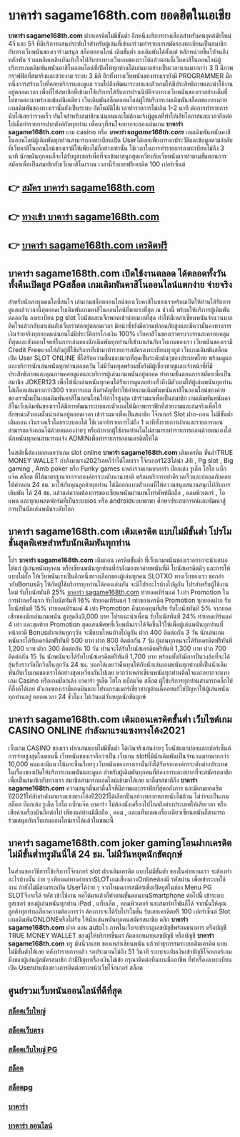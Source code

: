 # บาคาร่า sagame168th.com  ยอดฮิตในเอเชีย 

**บาคาร่า sagame168th.com** ฝากเครดิตไม่มีขั้นต่ำ  อีกหนึ่งบริการทางเลือกสำหรับคนยุคสมัยใหม่ 4จี และ 5จี ที่มีบริการแสนประทับใจสำหรับผู้เล่นที่เข้ามาร่วมทำรายการสมัครลงทะเบียนเป็นสมาชิกกับทางเว็บพนันของเราร่วมสนุก สล็อตออนไลน์ เติมขั้นต่ำ ลงเดิมพันได้ตั้งแต่ หลักหน่วยขึ้นไปจนถึงหลักพัน ร่วมเพลิดเพลินบันเทิงใจไปกับทางทางเว็บเกมของเราได้แล้วตอนนี้เว็บคาสิโนออนไลน์ผู้บริการเกมเดิมพันพนันคาสิโนออนไลน์ที่เปิดให้ทุกท่านได้เล่นมาอย่างเป็นเวลานานมากกว่า 3 ปี มีภาพกราฟฟิกที่สมจริงและสวยงาม ระบบ 3 มิติ
อีกทั้งทางเว็บพนันของทางเรายังมี  PROGRAMMER มือหนึ่งการสร้างเว็บที่คอยบริการและดูแล  รวมไปถึงพัฒนาระบบและตัวเกมให้มีประสิทธิภาพและน่าใช้งานอยู่ตลอดเวลา เพื่อที่ให้สมาชิกที่เข้ามาใช้บริการได้รับการปรนนิบัติจากทางเว็บพนันของเราอย่างเต็มที่ไม่ขาดตกบกพร่องแม้แต่นิดเดียว เว็บเดิมพันสล็อตออนไลน์ผู้ให้บริการเกมเดิมพันสล็อตของทางค่ายเกมเดิมพันของทางเรานั้นยังเป็นระบบ อัตโนมัติใช้เวลาทำรายการไม่เกิน 1-2 นาที ต่อการทำรายการ นับได้เลยว่ารวดเร็ว ทันใจสำหรับสมาชิกแน่นอนและไม่ต้องแจ้งผู้ดูแลที่ทำให้เสียโอกาสและเวลาอีกต่อไปเมื่อทำรายการฝากตังค์กับทุกท่าน
เพื่อนๆที่สนใจอยากจะลองเล่นเกม **บาคาร่า sagame168th.com** เกม casino  หรือ ***บาคาร่า sagame168th.com*** เกมเดิมพันพนันคาสิโนออนไลน์ผู้เดิมพันทุกท่านสามารถลงทะเบียนเปิด Userได้เลยเพียงกรอกประวัติและข้อมูลตามลำดับที่เว็บคาสิโนออนไลน์ของเรามีให้เพียงไม่กี่อย่างเท่านั้น ใช้เวลาในการทำรายการลงทะเบียนไม่ถึง 3 นาที นักพนันทุกคนก็จะได้รับยูสเซอร์เพื่อที่จะเข้ามาสนุกสุดเหวี่ยงกับเว็บพนันเราทำตามขั้นตอนการสมัครเพื่อเป็นสมาชิกกับเว็บคาสิโนเราณ เวลานี้รับเลยฟรีเครดิต 100 เปอร์เซ็นต์ 

## 👉 [สมัคร บาคาร่า sagame168th.com](https://archa888.com/)
## 👉 [ทางเข้า บาคาร่า sagame168th.com](https://archa888.com/)
## 👉 [บาคาร่า sagame168th.com เครดิตฟรี](https://archa888.com/)

## บาคาร่า sagame168th.com เปิดใช้งานตลอด ได้ตลอดทั้งวันทั้งคืนเปิดยูส PGสล็อต เกมเดิมพันคาสิโนออนไลน์แตกง่าย จ่ายจริง

สำหรับนักลงทุนคนใดที่สนใจ เล่นเกมสล็อตออนไลน์ของเว็บคาสิโนของเราพร้อมเปิดให้ท่านได้รับการดูแลแล้วเวลานี้สุดยอดเว็บเดิมพันเกมคาสิโนออนไลน์ที่มาแรงที่สุด ณ ช่วงนี้ พร้อมให้บริการผู้เดิมพันตลอดวัน ลงทะเบียน pg slot โบนัสและแจ็กพอตเข้าบ่อยมากที่สุด ทำให้มีเหล่าเซียนพนันจำนวนมากติดใจแล้วกลับมาเล่นกับเว็บเราต่ออยู่ตลอดเวลา มิหนำซ้ำยังมีความปลอดภัยสูงและมีความั่นคงทางการเงินจ่ายจริงทุกยอดแน่นอนไม่มีประวัติการโกงเงิน 100% เว็บคาสิโนของเราครบวงจรและครอบคลุมที่สุดและยังตอบโจทย์ในการเล่นของนักเดิมพันทุกท่านที่เข้ามาเล่นกับเว็บเกมของเรา
เว็บพนันของเรามี Credit Freeแจกให้กับผู้ที่ใช้บริการที่เข้ามาทำรายการสมัครลงทะเบียนทุกยูส เว็บเกมเดิมพันสล็อตเปิด User SLOT ONLINE ที่ได้รับความชื่นชอบมากที่สุดเป็นระดับต้นๆของประเทศไทย พร้อมดูแลและบริการนักเล่นพนันทุกท่านตลอดวัน ไม่มีวันหยุดพร้อมทั้งยังมีผู้เชี่ยวชาญและเจ้าหน้าที่ที่มีประสิทธิภาพและคุณภาพคอยดูแลและบริการผู้เล่นเกมพนันอยู่ตลอด ทำตามขั้นตอนการสมัครเพื่อเป็นสมาชิก JOKER123 เพื่อให้นักเล่นพนันทุกคนได้รับการดูแลอย่างทั่วถึงมีตัวเกมให้ผู้เล่นพนันทุกท่านได้เลือกเล่นมากกว่า300 รายการเกม
สิ่งสำคัญที่ทำให้ค่ายเกมเดิมพันพนันคาสิโนออนไลน์ของค่ายของเรานั้นเป็นเกมเดิมพันคาสิโนออนไลน์ให้กำไรสูงสุด เข้าร่วมมาเพื่อเป็นสมาชิก  เกมเดิมพันพนันคาสิโนเว็บเดิมพันของเราได้มีการพัฒนาระบบและตัวเกมให้มีภาพกราฟิกที่สวยงามและสมจริงเพื่อให้ลักษณะตัวเกมนั้นน่าเล่นอยู่ตลอดเวลา เข้าร่วมมาเพื่อเป็นสมาชิก โจ๊กเกอร์ Slot ฝาก-ถอน ไม่มีขั้นต่ำ เติมถอน เงินรวดเร็วโดยระบบออโต้ ใช้เวลาทำรายการไม่ถึง 1 นาทีทั้งรายการฝากและรายการถอนสามารถแจ้งถอนได้ด้วยตนเองง่ายๆ หรือถ้าหากผู้ใช้งานท่านใดไม่สามารถทำรายการถอนด้วยตนเองได้นักพนันทุกคนสามารถแจ้ง ADMINเพื่อทำรายการถอนเครดิตให้ได้

ในสมัยนี้ต้องบอกเลยว่าเกม slot online **บาคาร่า sagame168th.com** เติมเครดิต ขั้นต่ำTRUE MONEY WALLET กำลังมาแรง2021เลยก็ว่าได้โดยเรา โจ๊กเกอร์123ได้นำ  Jili , Pg slot , Big gaming , Amb poker หรือ Funky games แหล่งรวมเกมบาคาร่า ป๊อกเด้ง รูเล็ต ไฮโล แบ็กแจ๊ค สล็อต ที่ได้มาตรฐานจากจากองค์กรระบดับนานาชาติ พร้อมบริการอย่าดีรวดเร็วและปลอดภัยคอยให้คำตอบ 24 ชม. มาให้กับคุณลูกค้าทุกท่าน ได้มีออกแบบตัวเกมที่ให้ความสนุกสนานสนุกไปกับการเดิมพัน ได้ 24 ชม. แล้วแต่ความต้องการของเซียนพนันผ่านบนโทรศัพท์มือถือ , คอมพิวเตอร์ , ไอแพด และทุกแพลตฟอร์มที่เป็นระบบios หรือ androidแบบพกพา ศึกษาประสบการณ์และพัฒนาสู่การเป็นนักเล่นพนันระดับโลก

## บาคาร่า sagame168th.com เติมเครดิต แบบไม่มีขั้นต่ำ โปรโมชั่นสุดพิเศษสำหรับนักเดิมพันทุกท่าน

โปร **บาคาร่า sagame168th.com** เติมถอน เครดิตขั้นต่ำ ที่เว็บเกมพนันของเราอยากจะนำเสนอให้แก่  ผู้เล่นพนันทุกคน หรือเซียนพนันทุกท่านที่กำลังมองหาค่ายพนันที่มี โบนัสเครดิตดีๆ และการให้แบบไม่กั๊ก ให้เว็บพนันเราเป็นอีกหนึ่งทางเลือกของผู้เล่นทุกคน SLOTXO ทางเว็บของเรา ขอกล่าวกับBonusดีๆ ให้กับผู้ใช้บริการทุกท่านได้ลองเล่นกัน จะมีโปรอะไรบ้างไปดูกัน
โปรสำหรับผู้ใช้งานใหม่ รับโบนัสทันที 25% [บาคาร่า sagame168th.com](https://archa888.com/) ทำยอดเทิร์นแค่ 1 เท่า
 Promotion ในการฝากครั้งแรก รับโบนัสทันที 16% ทำยอดเทิร์นแค่ 1 เท่าของเครดิต
 Promotion ทุกยอดฝาก รับโบนัสทันที 15% ทำยอดเทิร์นแค่ 4 เท่า
 Promotion คืนยอดทุนที่เสีย รับโบนัสทันที 5% จากยอดเสียของนักเล่นเกมพนัน สูงสุดถึง3,000 บาท
โปรแนะนำเพื่อน รับโบนัสทันที 24% ทำยอดเทิร์นแค่ 4 เท่า
และสุดท้าย Promotion สุดแสนพิศษที่เว็บพนันเราได้จัดขึ้นไว้ให้เพื่อผู้เล่นพนันทุกท่านที่หน้าตาดี Bonusฝากเล่นทุกๆวัน จะมีแบบไหนบ้างไปดูกัน
ฝาก 400 ติดต่อกัน 3 วัน นักเล่นเกมพนันจะได้รับเครดิตฟรีทันที 500 บาท
ฝาก 800 ติดต่อกัน 7 วัน ผู้เล่นทุกคนจะได้รับเครดิตฟรีทันที 1,200 บาท
ฝาก 300 ติดต่อกัน 10 วัน ท่านจะได้รับโบนัสเครดิตฟรีทันที 1,300 บาท
ฝาก 700 ติดต่อกัน 15 วัน นักพนันจะได้รับโบนัสเครดิตฟรีทันที 1,700 บาท
พร้อมทั้งยังมีการปั่นวงล้อที่จะได้ลุ้นรับรางวัลบิ๊กวินในทุกวัน 24 ชม. บอกได้เลยว่าคืนทุนให้กับนักเล่นเกมพนันทุกท่านที่เป็นนักเดิมพันกับเว็บเกมของเราได้อย่างสุดเหวี่ยงกันไปเลย หากว่าเหล่าเซียนพนันทุกท่านติดใจและอยากจะแทง เกม Casino หรือเกมป๊อกเด้ง บาคาร่า รูเล็ต ไฮโล แบ็กแจ๊ค สล็อต ผู้ใช้บริการทุกท่านสามารถคลิ๊กไปที่ลิ้งค์ได้เลย ตัวเกมของเรามีแอดมินและโปรแกรมเมอร์เชี่ยวชาญด้านนี้คอยแก้ไขปัญหาให้ผู้เล่นพนันทุกท่านอยู่ ตลอดเวลา 24 ชั่วโมง ไม่เว้นแต่วันหยุดนักขัตฤกษ์

## บาคาร่า sagame168th.com เติมถอนเครดิตขั้นต่ำ  เว็บไซต์เกม CASINO ONLINE กำลังมาแรงแซงทางโค้ง2021

เว็บเกม CASINO ของเรา ฝากเล่นแบบไม่มีขั้นต่ำ ได้เงินจริงเล่นง่ายๆ โบนัสแตกบ่อยและเปอร์เซ็นต์การจ่ายสูงสุดในตอนนี้ เว็บพนันของเราถือว่าเป็น เว็บเกม slotที่มีนักเดิมพันเป็นจำนวนมากมากกว่า 10,000 คนและมีแนวโน้มจะขึ้นเรื่อยๆ เว็บพนันของทางเรานั้นยังได้รับจากองค์กรระดับต่างประเทศในเรื่องของเปิดให้บริการเกมพนันและดูแล สำหรับผู้เดิมพันทุกคนที่ต้องการและอยากที่จะสมัครสมาชิกเพื่อเป็นสมาชิกกับทางเรา สมาชิกสามารถแอดไลน์เข้ามาได้เลย
	มาลิ้มรสชาติถึง **บาคาร่า sagame168th.com** ความสนุกตื่นตาตื่นใจที่มีภาพและกราฟิกที่สุดอลังการ และมีเกมยอดฮิตปี2021ให้กับกำลังมาแรงแซงทางโค้งปี2021ได้เลือกปั่นอย่างหลากหลายนับไม่ถ้วน  ไม่ว่าจะเป็นเกมสล็อต ป๊อกเด้ง รูเล็ต ไฮโล แบ็กแจ๊ค บาคาร่า ไม่ต้องนั่งเครื่องไปไกลถึงต่างประเทศให้เสียเวลา หรือเสียค่าเครื่องบินอีกต่อไป เพียงแค่ท่านมีมือถือ , คอม , และแท็บเลตเครื่องเดียวเซียนพนันก็สามารถร่วมสนุกกับเว็บเกมออนไลน์เราได้แล้วในขณะนี้

## บาคาร่า sagame168th.com joker gamingโอนฝากเครดิต ไม่มีขั้นต่ำทรูมันนี่ได้ 24 ชม. ไม่มีวันหยุดนักขัตฤกษ์

ในส่วนของวิธีการใช้บริการโจ๊กเกอร์ slot ฝากเติมเครดิต แบบไม่มีขั้นต่ำ ของในค่ายเกมเรา จะต้องทำอะไรบ้างนั้น ง่าย ๆ เพียงแค่ทางค่ายเราSLOTเกมเสี่ยงดวงOnlineต้องมี รหัสผ่าน เพื่อเข้าระบบใช้งาน ถ้ายังไม่มีสามารถเปิด Userได้ง่าย ๆ จากโหมดการสมัครเพื่อเปิดยูสในช่อง Menu  PG SLOTจึงจะได้ รหัส เข้าใช้งาน พอได้มาแล้วก็ทำตามขั้นตอนบนSmartphone ต่อไปนี้
เข้าระบบ ยูสเซอร์  ของผู้เล่นพนันทุกท่าน iPad , แท็บเล็ต , คอมพิวเตอร์ และสมาร์ทโฟนก็ได้
จากนั้นให้คุณลูกค้าทุกท่านเลือกความต้องการว่า ต้องการจะได้รับโปรโมชั่น รับเลยเครดิตฟรี 100 เปอร์เซ็นต์ Slot เกมเดิมพันONLONEหรือไม่รับ
ให้นักเล่นพนันทุกคนสมัครสมาชิก คลิก **บาคาร่า sagame168th.com** ฝาก ถอน autoไว ภาพในเว็บจะปรากฏเลขบัญชีพร้อมธนาคาร หรือบัญชี TRUE MONEY WALLET ของผู้ให้บริการขึ้นมา
คัดลอกหมายเลขบัญชี หรือบัญชี **บาคาร่า sagame168th.com** ทรู มันนี่วอเลท ของเหล่าเซียนพนัน แล้วทำธุรกรรมระบบเติมเครดิต แบบไม่มีขั้นต่ำได้เลย
หลังทำรายการแล้ว รอประมาณไม่ถึง 51 วินาที ระบบจะเติมเงินเข้าบัญชีโจ๊กเกอร์เกมมิ่งของผู้เล่นผู้สมัครสมาชิก
ถ้ามีปัญหาเรื่องเงินไม่เข้า กรุณาติดต่อทีมงานมืออาชีพ ที่ทำเรื่องลงทะเบียนเปิด Userผ่านช่องทางการติดต่อทางหน้าเว็บโจ๊กเกอร์ สล็อต

## ศูนย์รวมเว็บพนันออนไลน์ที่ดีที่สุด

### [สล็อตเว็บใหญ่](https://archa888.com/)
### [สล็อตเว็บตรง](https://slot168boy.com/)
### [สล็อตเว็บใหญ่ PG](https://archa888.com/)
### [สล็อต](https://atom.io/themes/%E0%B8%AA%E0%B8%A5%E0%B9%87%E0%B8%AD%E0%B8%95%E3%80%90%E0%B9%80%E0%B8%A7%E0%B9%87%E0%B8%9A%20%E0%B8%AA%E0%B8%A5%E0%B9%87%E0%B8%AD%E0%B8%95%20%E0%B8%AD%E0%B8%AD%E0%B8%99%E0%B9%84%E0%B8%A5%E0%B8%99%E0%B9%8C%20%E0%B8%AD%E0%B8%B1%E0%B8%99%E0%B8%94%E0%B8%B1%E0%B8%9A%201%E3%80%91)
### [สล็อตpg](https://atom.io/themes/%E0%B8%AA%E0%B8%A5%E0%B9%87%E0%B8%AD%E0%B8%95pg%E3%80%90pg%20slot%201%20%E0%B8%9A%E0%B8%B2%E0%B8%97%E3%80%91)
### [บาคาร่า](https://atom.io/themes/%E0%B8%9A%E0%B8%B2%E0%B8%84%E0%B8%B2%E0%B8%A3%E0%B9%88%E0%B8%B2%E3%80%90%E0%B8%82%E0%B8%B1%E0%B9%89%E0%B8%99%E0%B8%95%E0%B9%88%E0%B8%B3%201%20%E0%B8%9A%E0%B8%B2%E0%B8%97%E3%80%91)
### [บาคาร่า ออนไลน์](https://atom.io/themes/%E0%B8%9A%E0%B8%B2%E0%B8%84%E0%B8%B2%E0%B8%A3%E0%B9%88%E0%B8%B2%20%E0%B8%AD%E0%B8%AD%E0%B8%99%E0%B9%84%E0%B8%A5%E0%B8%99%E0%B9%8C%E3%80%90%E0%B9%80%E0%B8%A7%E0%B9%87%E0%B8%9A%20%E0%B8%AA%E0%B8%A5%E0%B9%87%E0%B8%AD%E0%B8%95%20%E0%B8%AD%E0%B8%AD%E0%B8%99%E0%B9%84%E0%B8%A5%E0%B8%99%E0%B9%8C%20%E0%B8%AD%E0%B8%B1%E0%B8%99%E0%B8%94%E0%B8%B1%E0%B8%9A%201%E3%80%91)
